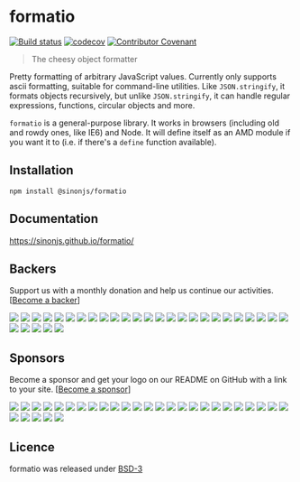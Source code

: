 # formatio

[![Build status](https://secure.travis-ci.org/sinonjs/formatio.svg?branch=master)](http://travis-ci.org/sinonjs/formatio)
[![codecov](https://codecov.io/gh/sinonjs/formatio/branch/master/graph/badge.svg)](https://codecov.io/gh/sinonjs/formatio)
<a href="CODE_OF_CONDUCT.md"><img src="https://img.shields.io/badge/Contributor%20Covenant-v2.0%20adopted-ff69b4.svg" alt="Contributor Covenant" /></a>

> The cheesy object formatter

Pretty formatting of arbitrary JavaScript values. Currently only supports ascii
formatting, suitable for command-line utilities. Like `JSON.stringify`, it
formats objects recursively, but unlike `JSON.stringify`, it can handle
regular expressions, functions, circular objects and more.

`formatio` is a general-purpose library. It works in browsers (including old
and rowdy ones, like IE6) and Node. It will define itself as an AMD module if
you want it to (i.e. if there's a `define` function available).

## Installation

```shell
npm install @sinonjs/formatio
```

## Documentation

https://sinonjs.github.io/formatio/


## Backers

Support us with a monthly donation and help us continue our activities. [[Become a backer](https://opencollective.com/sinon#backer)]

<a href="https://opencollective.com/sinon/backer/0/website" target="_blank"><img src="https://opencollective.com/sinon/backer/0/avatar.svg"></a>
<a href="https://opencollective.com/sinon/backer/1/website" target="_blank"><img src="https://opencollective.com/sinon/backer/1/avatar.svg"></a>
<a href="https://opencollective.com/sinon/backer/2/website" target="_blank"><img src="https://opencollective.com/sinon/backer/2/avatar.svg"></a>
<a href="https://opencollective.com/sinon/backer/3/website" target="_blank"><img src="https://opencollective.com/sinon/backer/3/avatar.svg"></a>
<a href="https://opencollective.com/sinon/backer/4/website" target="_blank"><img src="https://opencollective.com/sinon/backer/4/avatar.svg"></a>
<a href="https://opencollective.com/sinon/backer/5/website" target="_blank"><img src="https://opencollective.com/sinon/backer/5/avatar.svg"></a>
<a href="https://opencollective.com/sinon/backer/6/website" target="_blank"><img src="https://opencollective.com/sinon/backer/6/avatar.svg"></a>
<a href="https://opencollective.com/sinon/backer/7/website" target="_blank"><img src="https://opencollective.com/sinon/backer/7/avatar.svg"></a>
<a href="https://opencollective.com/sinon/backer/8/website" target="_blank"><img src="https://opencollective.com/sinon/backer/8/avatar.svg"></a>
<a href="https://opencollective.com/sinon/backer/9/website" target="_blank"><img src="https://opencollective.com/sinon/backer/9/avatar.svg"></a>
<a href="https://opencollective.com/sinon/backer/10/website" target="_blank"><img src="https://opencollective.com/sinon/backer/10/avatar.svg"></a>
<a href="https://opencollective.com/sinon/backer/11/website" target="_blank"><img src="https://opencollective.com/sinon/backer/11/avatar.svg"></a>
<a href="https://opencollective.com/sinon/backer/12/website" target="_blank"><img src="https://opencollective.com/sinon/backer/12/avatar.svg"></a>
<a href="https://opencollective.com/sinon/backer/13/website" target="_blank"><img src="https://opencollective.com/sinon/backer/13/avatar.svg"></a>
<a href="https://opencollective.com/sinon/backer/14/website" target="_blank"><img src="https://opencollective.com/sinon/backer/14/avatar.svg"></a>
<a href="https://opencollective.com/sinon/backer/15/website" target="_blank"><img src="https://opencollective.com/sinon/backer/15/avatar.svg"></a>
<a href="https://opencollective.com/sinon/backer/16/website" target="_blank"><img src="https://opencollective.com/sinon/backer/16/avatar.svg"></a>
<a href="https://opencollective.com/sinon/backer/17/website" target="_blank"><img src="https://opencollective.com/sinon/backer/17/avatar.svg"></a>
<a href="https://opencollective.com/sinon/backer/18/website" target="_blank"><img src="https://opencollective.com/sinon/backer/18/avatar.svg"></a>
<a href="https://opencollective.com/sinon/backer/19/website" target="_blank"><img src="https://opencollective.com/sinon/backer/19/avatar.svg"></a>
<a href="https://opencollective.com/sinon/backer/20/website" target="_blank"><img src="https://opencollective.com/sinon/backer/20/avatar.svg"></a>
<a href="https://opencollective.com/sinon/backer/21/website" target="_blank"><img src="https://opencollective.com/sinon/backer/21/avatar.svg"></a>
<a href="https://opencollective.com/sinon/backer/22/website" target="_blank"><img src="https://opencollective.com/sinon/backer/22/avatar.svg"></a>
<a href="https://opencollective.com/sinon/backer/23/website" target="_blank"><img src="https://opencollective.com/sinon/backer/23/avatar.svg"></a>
<a href="https://opencollective.com/sinon/backer/24/website" target="_blank"><img src="https://opencollective.com/sinon/backer/24/avatar.svg"></a>
<a href="https://opencollective.com/sinon/backer/25/website" target="_blank"><img src="https://opencollective.com/sinon/backer/25/avatar.svg"></a>
<a href="https://opencollective.com/sinon/backer/26/website" target="_blank"><img src="https://opencollective.com/sinon/backer/26/avatar.svg"></a>
<a href="https://opencollective.com/sinon/backer/27/website" target="_blank"><img src="https://opencollective.com/sinon/backer/27/avatar.svg"></a>
<a href="https://opencollective.com/sinon/backer/28/website" target="_blank"><img src="https://opencollective.com/sinon/backer/28/avatar.svg"></a>
<a href="https://opencollective.com/sinon/backer/29/website" target="_blank"><img src="https://opencollective.com/sinon/backer/29/avatar.svg"></a>


## Sponsors

Become a sponsor and get your logo on our README on GitHub with a link to your site. [[Become a sponsor](https://opencollective.com/sinon#sponsor)]

<a href="https://opencollective.com/sinon/sponsor/0/website" target="_blank"><img src="https://opencollective.com/sinon/sponsor/0/avatar.svg"></a>
<a href="https://opencollective.com/sinon/sponsor/1/website" target="_blank"><img src="https://opencollective.com/sinon/sponsor/1/avatar.svg"></a>
<a href="https://opencollective.com/sinon/sponsor/2/website" target="_blank"><img src="https://opencollective.com/sinon/sponsor/2/avatar.svg"></a>
<a href="https://opencollective.com/sinon/sponsor/3/website" target="_blank"><img src="https://opencollective.com/sinon/sponsor/3/avatar.svg"></a>
<a href="https://opencollective.com/sinon/sponsor/4/website" target="_blank"><img src="https://opencollective.com/sinon/sponsor/4/avatar.svg"></a>
<a href="https://opencollective.com/sinon/sponsor/5/website" target="_blank"><img src="https://opencollective.com/sinon/sponsor/5/avatar.svg"></a>
<a href="https://opencollective.com/sinon/sponsor/6/website" target="_blank"><img src="https://opencollective.com/sinon/sponsor/6/avatar.svg"></a>
<a href="https://opencollective.com/sinon/sponsor/7/website" target="_blank"><img src="https://opencollective.com/sinon/sponsor/7/avatar.svg"></a>
<a href="https://opencollective.com/sinon/sponsor/8/website" target="_blank"><img src="https://opencollective.com/sinon/sponsor/8/avatar.svg"></a>
<a href="https://opencollective.com/sinon/sponsor/9/website" target="_blank"><img src="https://opencollective.com/sinon/sponsor/9/avatar.svg"></a>
<a href="https://opencollective.com/sinon/sponsor/10/website" target="_blank"><img src="https://opencollective.com/sinon/sponsor/10/avatar.svg"></a>
<a href="https://opencollective.com/sinon/sponsor/11/website" target="_blank"><img src="https://opencollective.com/sinon/sponsor/11/avatar.svg"></a>
<a href="https://opencollective.com/sinon/sponsor/12/website" target="_blank"><img src="https://opencollective.com/sinon/sponsor/12/avatar.svg"></a>
<a href="https://opencollective.com/sinon/sponsor/13/website" target="_blank"><img src="https://opencollective.com/sinon/sponsor/13/avatar.svg"></a>
<a href="https://opencollective.com/sinon/sponsor/14/website" target="_blank"><img src="https://opencollective.com/sinon/sponsor/14/avatar.svg"></a>
<a href="https://opencollective.com/sinon/sponsor/15/website" target="_blank"><img src="https://opencollective.com/sinon/sponsor/15/avatar.svg"></a>
<a href="https://opencollective.com/sinon/sponsor/16/website" target="_blank"><img src="https://opencollective.com/sinon/sponsor/16/avatar.svg"></a>
<a href="https://opencollective.com/sinon/sponsor/17/website" target="_blank"><img src="https://opencollective.com/sinon/sponsor/17/avatar.svg"></a>
<a href="https://opencollective.com/sinon/sponsor/18/website" target="_blank"><img src="https://opencollective.com/sinon/sponsor/18/avatar.svg"></a>
<a href="https://opencollective.com/sinon/sponsor/19/website" target="_blank"><img src="https://opencollective.com/sinon/sponsor/19/avatar.svg"></a>
<a href="https://opencollective.com/sinon/sponsor/20/website" target="_blank"><img src="https://opencollective.com/sinon/sponsor/20/avatar.svg"></a>
<a href="https://opencollective.com/sinon/sponsor/21/website" target="_blank"><img src="https://opencollective.com/sinon/sponsor/21/avatar.svg"></a>
<a href="https://opencollective.com/sinon/sponsor/22/website" target="_blank"><img src="https://opencollective.com/sinon/sponsor/22/avatar.svg"></a>
<a href="https://opencollective.com/sinon/sponsor/23/website" target="_blank"><img src="https://opencollective.com/sinon/sponsor/23/avatar.svg"></a>
<a href="https://opencollective.com/sinon/sponsor/24/website" target="_blank"><img src="https://opencollective.com/sinon/sponsor/24/avatar.svg"></a>
<a href="https://opencollective.com/sinon/sponsor/25/website" target="_blank"><img src="https://opencollective.com/sinon/sponsor/25/avatar.svg"></a>
<a href="https://opencollective.com/sinon/sponsor/26/website" target="_blank"><img src="https://opencollective.com/sinon/sponsor/26/avatar.svg"></a>
<a href="https://opencollective.com/sinon/sponsor/27/website" target="_blank"><img src="https://opencollective.com/sinon/sponsor/27/avatar.svg"></a>
<a href="https://opencollective.com/sinon/sponsor/28/website" target="_blank"><img src="https://opencollective.com/sinon/sponsor/28/avatar.svg"></a>
<a href="https://opencollective.com/sinon/sponsor/29/website" target="_blank"><img src="https://opencollective.com/sinon/sponsor/29/avatar.svg"></a>

## Licence

formatio was released under [BSD-3](LICENSE)
